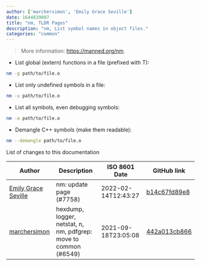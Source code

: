 ```yaml
---
author: ['marchersimon', 'Emily Grace Seville']
date: 1644839007
title: "nm, TLDR Pages"
description: "nm, List symbol names in object files."
categories: "common"
---
```

> More information: <https://manned.org/nm>.

- List global (extern) functions in a file (prefixed with T):

```bash
nm -g path/to/file.o
```

- List only undefined symbols in a file:

```bash
nm -u path/to/file.o
```

- List all symbols, even debugging symbols:

```bash
nm -a path/to/file.o
```

- Demangle C++ symbols (make them readable):

```bash
nm --demangle path/to/file.o
```
List of changes to this documentation


Author | Description | ISO 8601 Date | GitHub link
------|-----|-----|-----
[Emily Grace Seville](mailto:emilyseville7cf@gmail.com) | nm: update page (#7758) | 2022-02-14T12:43:27 | [b14c67fd89e8](https://github.com/tldr-pages/tldr/commit/b14c67fd89e8393f77831d1e0e17ecff6dda8968)
[marchersimon](mailto:50295997+marchersimon@users.noreply.github.com) | hexdump, logger, netstat, n, nm, pdfgrep: move to common (#6549) | 2021-09-18T23:05:08 | [442a013cb866](https://github.com/tldr-pages/tldr/commit/442a013cb86602dfb50e4beb8bd2f66dc97e117d)

